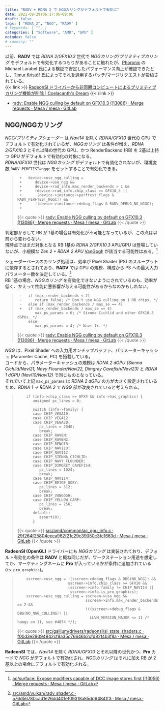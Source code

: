 ```yaml
---
title: "RADV + RDNA 2 で NGGカリングがデフォルトで有効に"
date: 2021-09-29T06:17:06+09:00
draft: false
tags: [ "RDNA_2", "NGG", "RADV" ]
# keywords: [ "", ]
categories: [ "Software", "AMD", "GPU" ]
noindex: false
# summary: ""
---
```


以前、**RADV** では *RDNA 2/GFX10.3* 世代で *NGGカリング/プリミティブカリング* をデフォルトで有効化するつもりがあることに触れたが、[Phoronix](https://www.phoronix.com/) の Michael Larabel 氏による検証で安定したパフォーマンス向上が確認できたとし、[Timur Kristóf](https://gitlab.freedesktop.org/Venemo) 氏によってそれを適用するパッチ/マージリクエストが投稿されている。  
{{< link >}} [RadeonSI ドライバーから非同期コンピュートによるプリミティブカリング機能が削除 | Coelacanth's Dream](/posts/2021/09/21/radeonsi-remove-prim-discard/) {{< /link >}}

 * [radv: Enable NGG culling by default on GFX10.3 (!13086) · Merge requests · Mesa / mesa · GitLab](https://gitlab.freedesktop.org/mesa/mesa/-/merge_requests/13086)

## NGG/NGGカリング

*NGG/プリミティブシェーダー* は *Navi14* を除く *RDNA/GFX10* 世代の GPU でデフォルトで有効化されているが、*NGGカリング* は条件が増え、*RDNA 2/GFX10.3* とそれ以降の世代の GPU、かつ RenderBackend (RB) を 2基以上持つ GPU がデフォルトで有効化の対象になる。  
*RDNA/GFX10* 世代は *NGGカリング* がデフォルトで有効化されないが、環境変数 `RADV_PERFTEST=nggc` をセットすることで有効化できる。  

 > 		+   device->use_ngg_culling =
 > 		+      device->use_ngg &&
 > 		+      device->rad_info.max_render_backends > 1 &&
 > 		+      (device->rad_info.chip_class >= GFX10_3 ||
 > 		+       (device->instance->perftest_flags & RADV_PERFTEST_NGGC)) &&
 > 		+      !(device->instance->debug_flags & RADV_DEBUG_NO_NGGC);
 > 		+
 >
 > {{< quote >}} [radv: Enable NGG culling by default on GFX10.3 (!13086) · Merge requests · Mesa / mesa · GitLab](https://gitlab.freedesktop.org/mesa/mesa/-/merge_requests/13086) {{< /quote >}}

判定部からして RB が 1基の場合は有効化が不可能となっているが、この点は以前から変わらない。  
現時点ではまだ対象となる RB 1基の *RDNA 2/GFX10.3* APU/GPU は登場していないが、小規模な *Zen 2 + RDNA 2 APU* [VanGogh](/rags/vangogh) が該当する可能性はある。[^dcc]  

[^dcc]: [ac/surface: Expose modifiers capable of DCC image stores first (!13056) · Merge requests · Mesa / mesa · GitLab](https://gitlab.freedesktop.org/mesa/mesa/-/merge_requests/13056/diffs?commit_id=39f5be7d6ed133659160a791c9c752b99f8bcc28)

シェーダーベースのカリング処理は、効率が Pixel Shader (PS) のスループットに依存するとされており、**RADV** では GPU の規模、構成から PS への最大入力パラメーター数を決定している。[^ps-param]  
RB 1基の場合、*NGGカリング* を有効化できないようにされているのも、効率が低く、かえって性能に悪影響が与える可能性があるからなのかもしれない。  

[^ps-param]:  [src/amd/vulkan/radv_shader.c · 576d56780cad1e26dd401ef09318a85dd64841f3 · Mesa / mesa · GitLab](https://gitlab.freedesktop.org/mesa/mesa/-/blob/576d56780cad1e26dd401ef09318a85dd64841f3/src/amd/vulkan/radv_shader.c#L899)

 > 		-   if (max_render_backends < 2)
 > 		-      return false; /* Don't use NGG culling on 1 RB chips. */
 > 		-   else if (max_render_backends / max_se == 4)
 > 		+   if (max_render_backends / max_se == 4)
 > 		       max_ps_params = 6; /* Sienna Cichlid and other GFX10.3 dGPUs. */
 > 		    else
 > 		       max_ps_params = 4; /* Navi 1x. */
 >
 > {{< quote >}} [radv: Enable NGG culling by default on GFX10.3 (!13086) · Merge requests · Mesa / mesa · GitLab](https://gitlab.freedesktop.org/mesa/mesa/-/merge_requests/13086) {{< /quote >}}

*NGG* は、Pixel Shader への入力用オンチップバッファ、パラメーターキャッシュ (Parameter Cache, PC) を搭載している。  
コードから、パラメーターキャッシュの規模は *RDNA 2 dGPU (Sienna Cichlid/Navi21, Navy Flounder/Navi22, Dimgrey Cavefish/Navi23)* と *RDNA 1 dGPU (Navi10/Navi12)* で同じものとなっている。  
それでいて上記 `max_ps_params` は *RDNA 2 dGPU* の方が大きく設定されているため、*RDNA 1 -> RDNA 2* で *NGG* 部が改良されていると考えられる。  

 > 		   if (info->chip_class >= GFX9 && info->has_graphics) {
 > 		      unsigned pc_lines = 0;
 > 		
 > 		      switch (info->family) {
 > 		      case CHIP_VEGA10:
 > 		      case CHIP_VEGA12:
 > 		      case CHIP_VEGA20:
 > 		         pc_lines = 2048;
 > 		         break;
 > 		      case CHIP_RAVEN:
 > 		      case CHIP_RAVEN2:
 > 		      case CHIP_RENOIR:
 > 		      case CHIP_NAVI10:
 > 		      case CHIP_NAVI12:
 > 		      case CHIP_SIENNA_CICHLID:
 > 		      case CHIP_NAVY_FLOUNDER:
 > 		      case CHIP_DIMGREY_CAVEFISH:
 > 		         pc_lines = 1024;
 > 		         break;
 > 		      case CHIP_NAVI14:
 > 		      case CHIP_BEIGE_GOBY:
 > 		         pc_lines = 512;
 > 		         break;
 > 		      case CHIP_VANGOGH:
 > 		      case CHIP_YELLOW_CARP:
 > 		         pc_lines = 256;
 > 		         break;
 > 		      default:
 > 		         assert(0);
 > 		      }
 >
 > {{< quote >}} [src/amd/common/ac_gpu_info.c · 29f264f25804eeea962f21c29c39050c3fc1663d · Mesa / mesa · GitLab](https://gitlab.freedesktop.org/mesa/mesa/-/blob/29f264f25804eeea962f21c29c39050c3fc1663d/src/amd/common/ac_gpu_info.c#L1013-1042) {{< /quote >}}

**RadeonSI (OpenGL)** ドライバーにも *NGGカリング* は実装されており、デフォルト有効化の条件は **RADV** と概ね同じだが、ワークステーション用途を想定してか、マーケティングネームに **Pro** が入っているかが条件に追加されている (`is_pro_graphics`)。  

 > 		   sscreen->use_ngg = !(sscreen->debug_flags & DBG(NO_NGG)) &&
 > 		                      sscreen->info.chip_class >= GFX10 &&
 > 		                      (sscreen->info.family != CHIP_NAVI14 ||
 > 		                       sscreen->info.is_pro_graphics);
 > 		   sscreen->use_ngg_culling = sscreen->use_ngg &&
 > 		                              sscreen->info.max_render_backends >= 2 &&
 > 		                              !((sscreen->debug_flags & DBG(NO_NGG_CULLING)) ||
 > 		                                LLVM_VERSION_MAJOR <= 11 /* hangs on 11, see #4874 */);
 >
 > {{< quote >}} [src/gallium/drivers/radeonsi/si_state_shaders.c · f00d3e29094942cf8a35c76646b2cfd82f4b3f8a · Mesa / mesa · GitLab](https://gitlab.freedesktop.org/mesa/mesa/-/blob/f00d3e29094942cf8a35c76646b2cfd82f4b3f8a/src/gallium/drivers/radeonsi/si_state_shaders.c#L2981) {{< /quote >}}

**RadeonSI** では、*Navi14* を除く *RDNA/GFX10* とそれ以降の世代かつ、**Pro** カードで *NGG* がデフォルトで有効化され、*NGGカリング* はそれに加え RB が 2基以上の場合にデフォルトで有効化される。  

